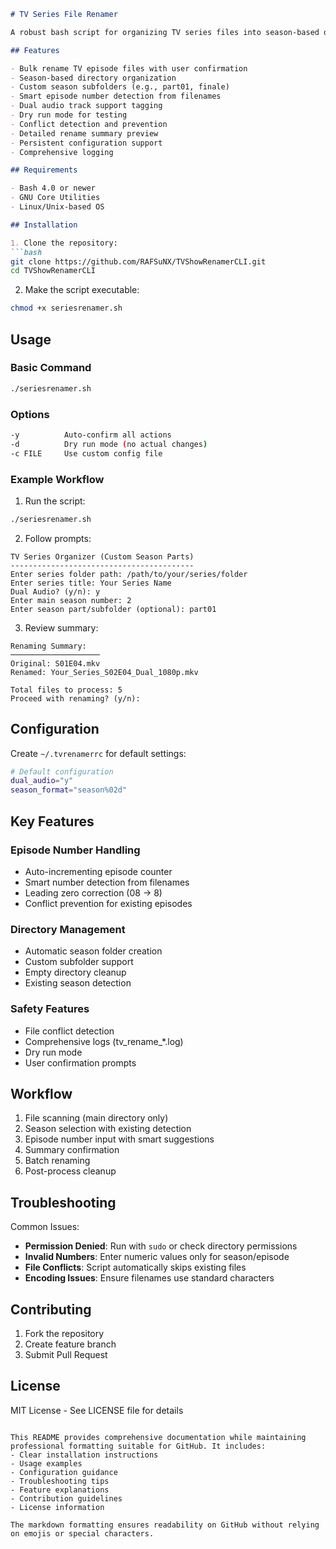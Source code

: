 ```markdown
# TV Series File Renamer

A robust bash script for organizing TV series files into season-based directory structures with consistent naming conventions.

## Features

- Bulk rename TV episode files with user confirmation
- Season-based directory organization
- Custom season subfolders (e.g., part01, finale)
- Smart episode number detection from filenames
- Dual audio track support tagging
- Dry run mode for testing
- Conflict detection and prevention
- Detailed rename summary preview
- Persistent configuration support
- Comprehensive logging

## Requirements

- Bash 4.0 or newer
- GNU Core Utilities
- Linux/Unix-based OS

## Installation

1. Clone the repository:
```bash
git clone https://github.com/RAFSuNX/TVShowRenamerCLI.git
cd TVShowRenamerCLI
```

2. Make the script executable:
```bash
chmod +x seriesrenamer.sh
```

## Usage

### Basic Command
```bash
./seriesrenamer.sh
```

### Options
```bash
-y          Auto-confirm all actions
-d          Dry run mode (no actual changes)
-c FILE     Use custom config file
```

### Example Workflow

1. Run the script:
```bash
./seriesrenamer.sh
```

2. Follow prompts:
```
TV Series Organizer (Custom Season Parts)
-----------------------------------------
Enter series folder path: /path/to/your/series/folder
Enter series title: Your Series Name
Dual Audio? (y/n): y
Enter main season number: 2
Enter season part/subfolder (optional): part01
```

3. Review summary:
```
Renaming Summary:
────────────────────
Original: S01E04.mkv
Renamed: Your_Series_S02E04_Dual_1080p.mkv

Total files to process: 5
Proceed with renaming? (y/n):
```

## Configuration

Create `~/.tvrenamerrc` for default settings:
```bash
# Default configuration
dual_audio="y"
season_format="season%02d"
```

## Key Features

### Episode Number Handling
- Auto-incrementing episode counter
- Smart number detection from filenames
- Leading zero correction (08 → 8)
- Conflict prevention for existing episodes

### Directory Management
- Automatic season folder creation
- Custom subfolder support
- Empty directory cleanup
- Existing season detection

### Safety Features
- File conflict detection
- Comprehensive logs (tv_rename_*.log)
- Dry run mode
- User confirmation prompts

## Workflow

1. File scanning (main directory only)
2. Season selection with existing detection
3. Episode number input with smart suggestions
4. Summary confirmation
5. Batch renaming
6. Post-process cleanup

## Troubleshooting

Common Issues:
- **Permission Denied**: Run with `sudo` or check directory permissions
- **Invalid Numbers**: Enter numeric values only for season/episode
- **File Conflicts**: Script automatically skips existing files
- **Encoding Issues**: Ensure filenames use standard characters

## Contributing

1. Fork the repository
2. Create feature branch
3. Submit Pull Request

## License

MIT License - See LICENSE file for details
```

This README provides comprehensive documentation while maintaining professional formatting suitable for GitHub. It includes:
- Clear installation instructions
- Usage examples
- Configuration guidance
- Troubleshooting tips
- Feature explanations
- Contribution guidelines
- License information

The markdown formatting ensures readability on GitHub without relying on emojis or special characters.

